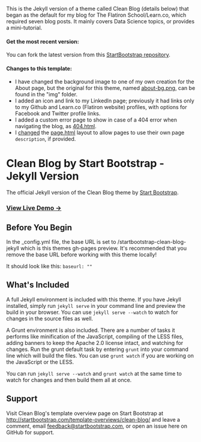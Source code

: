 This is the Jekyll version of a theme called Clean Blog (details below) that began as the default for my blog for The Flatiron School/Learn.co, which required seven blog posts.
It mainly covers Data Science topics, or provides a mini-tutorial.

#### Get the most recent version:
You can fork the latest version from this [StartBootstrap repository](https://github.com/StartBootstrap/startbootstrap-clean-blog-jekyll).

#### Changes to this template:
* I have changed the background image to one of my own creation for the About page, but the original for this theme, named [about-bg.png](https://github.com/bronwencc/bronwencc.github.io/blob/master/img/about-bg.png), can be found in the "img" folder.
* I added an icon and link to my LinkedIn page; previously it had links only to my Github and Learn.co (Flatiron website) profiles, with options for Facebook and Twitter profile links.
* I added a custom error page to show in case of a 404 error when navigating the blog, as [404.html](https://github.com/bronwencc/bronwencc.github.io/blob/master/404.html).
* I [changed](https://github.com/bronwencc/bronwencc.github.io/commit/56f5d3c6bc0bb5f9712edef98d8f7494b216d403) the [page.html](https://github.com/bronwencc/bronwencc.github.io/blob/master/_layouts/page.html) layout to allow pages to use their own page `description`, if provided.

# Clean Blog by Start Bootstrap - Jekyll Version

The official Jekyll version of the Clean Blog theme by [Start Bootstrap](http://startbootstrap.com/).

### [View Live Demo &rarr;](http://blackrockdigital.github.io/startbootstrap-clean-blog-jekyll/)

## Before You Begin

In the _config.yml file, the base URL is set to /startbootstrap-clean-blog-jekyll which is this themes gh-pages preview. It's recommended that you remove the base URL before working with this theme locally!

It should look like this:
`baseurl: ""`

## What's Included

A full Jekyll environment is included with this theme. If you have Jekyll installed, simply run `jekyll serve` in your command line and preview the build in your browser. You can use `jekyll serve --watch` to watch for changes in the source files as well.

A Grunt environment is also included. There are a number of tasks it performs like minification of the JavaScript, compiling of the LESS files, adding banners to keep the Apache 2.0 license intact, and watching for changes. Run the grunt default task by entering `grunt` into your command line which will build the files. You can use `grunt watch` if you are working on the JavaScript or the LESS.

You can run `jekyll serve --watch` and `grunt watch` at the same time to watch for changes and then build them all at once.

## Support

Visit Clean Blog's template overview page on Start Bootstrap at http://startbootstrap.com/template-overviews/clean-blog/ and leave a comment, email feedback@startbootstrap.com, or open an issue here on GitHub for support.
